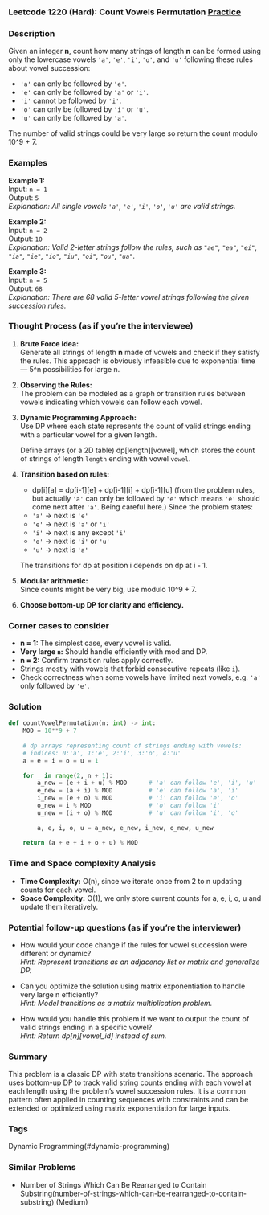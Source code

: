 ### Leetcode 1220 (Hard): Count Vowels Permutation [Practice](https://leetcode.com/problems/count-vowels-permutation)

### Description  
Given an integer **n**, count how many strings of length **n** can be formed using only the lowercase vowels `'a'`, `'e'`, `'i'`, `'o'`, and `'u'` following these rules about vowel succession:

- `'a'` can only be followed by `'e'`.
- `'e'` can only be followed by `'a'` or `'i'`.
- `'i'` cannot be followed by `'i'`.
- `'o'` can only be followed by `'i'` or `'u'`.
- `'u'` can only be followed by `'a'`.

The number of valid strings could be very large so return the count modulo 10^9 + 7.


### Examples  

**Example 1:**  
Input: `n = 1`  
Output: `5`  
*Explanation: All single vowels `'a'`, `'e'`, `'i'`, `'o'`, `'u'` are valid strings.*

**Example 2:**  
Input: `n = 2`  
Output: `10`  
*Explanation: Valid 2-letter strings follow the rules, such as `"ae"`, `"ea"`, `"ei"`, `"ia"`, `"ie"`, `"io"`, `"iu"`, `"oi"`, `"ou"`, `"ua"`.*

**Example 3:**  
Input: `n = 5`  
Output: `68`  
*Explanation: There are 68 valid 5-letter vowel strings following the given succession rules.*


### Thought Process (as if you’re the interviewee)  

1. **Brute Force Idea:**  
   Generate all strings of length **n** made of vowels and check if they satisfy the rules. This approach is obviously infeasible due to exponential time — 5^n possibilities for large n.

2. **Observing the Rules:**  
   The problem can be modeled as a graph or transition rules between vowels indicating which vowels can follow each vowel.

3. **Dynamic Programming Approach:**  
   Use DP where each state represents the count of valid strings ending with a particular vowel for a given length.

   Define arrays (or a 2D table) dp[length][vowel], which stores the count of strings of length `length` ending with vowel `vowel`.

4. **Transition based on rules:**
   - dp[i][a] = dp[i-1][e] + dp[i-1][i] + dp[i-1][u] (from the problem rules, but actually `'a'` can only be followed by `'e'` which means `'e'` should come next after `'a'`. Being careful here.)
   Since the problem states:
   - `'a'` → next is `'e'`
   - `'e'` → next is `'a'` or `'i'`
   - `'i'` → next is any except `'i'`
   - `'o'` → next is `'i'` or `'u'`
   - `'u'` → next is `'a'`
   
   The transitions for dp at position i depends on dp at i - 1.

5. **Modular arithmetic:**  
   Since counts might be very big, use modulo 10^9 + 7.

6. **Choose bottom-up DP for clarity and efficiency.**


### Corner cases to consider  
- **n = 1:** The simplest case, every vowel is valid.
- **Very large `n`:** Should handle efficiently with mod and DP.
- **n = 2:** Confirm transition rules apply correctly.
- Strings mostly with vowels that forbid consecutive repeats (like `i`).
- Check correctness when some vowels have limited next vowels, e.g. `'a'` only followed by `'e'`.


### Solution

```python
def countVowelPermutation(n: int) -> int:
    MOD = 10**9 + 7
    
    # dp arrays representing count of strings ending with vowels:
    # indices: 0:'a', 1:'e', 2:'i', 3:'o', 4:'u'
    a = e = i = o = u = 1
    
    for _ in range(2, n + 1):
        a_new = (e + i + u) % MOD      # 'a' can follow 'e', 'i', 'u'
        e_new = (a + i) % MOD          # 'e' can follow 'a', 'i'
        i_new = (e + o) % MOD          # 'i' can follow 'e', 'o'
        o_new = i % MOD                # 'o' can follow 'i'
        u_new = (i + o) % MOD          # 'u' can follow 'i', 'o'
        
        a, e, i, o, u = a_new, e_new, i_new, o_new, u_new
    
    return (a + e + i + o + u) % MOD
```


### Time and Space complexity Analysis  

- **Time Complexity:** O(n), since we iterate once from 2 to n updating counts for each vowel.
- **Space Complexity:** O(1), we only store current counts for a, e, i, o, u and update them iteratively.


### Potential follow-up questions (as if you’re the interviewer)  

- How would your code change if the rules for vowel succession were different or dynamic?  
  *Hint: Represent transitions as an adjacency list or matrix and generalize DP.*

- Can you optimize the solution using matrix exponentiation to handle very large n efficiently?  
  *Hint: Model transitions as a matrix multiplication problem.*

- How would you handle this problem if we want to output the count of valid strings ending in a specific vowel?  
  *Hint: Return dp[n][vowel_id] instead of sum.*


### Summary  
This problem is a classic DP with state transitions scenario. The approach uses bottom-up DP to track valid string counts ending with each vowel at each length using the problem’s vowel succession rules. It is a common pattern often applied in counting sequences with constraints and can be extended or optimized using matrix exponentiation for large inputs.

### Tags
Dynamic Programming(#dynamic-programming)

### Similar Problems
- Number of Strings Which Can Be Rearranged to Contain Substring(number-of-strings-which-can-be-rearranged-to-contain-substring) (Medium)